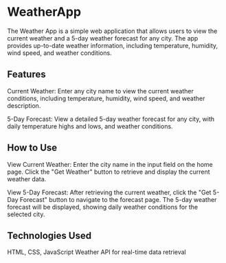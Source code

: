 # WeatherApp
The Weather App is a simple web application that allows users to view the current weather and a 5-day weather forecast for any city. The app provides up-to-date weather information, including temperature, humidity, wind speed, and weather conditions.
## Features
Current Weather: Enter any city name to view the current weather conditions, including temperature, humidity, wind speed, and weather description.

5-Day Forecast: View a detailed 5-day weather forecast for any city, with daily temperature highs and lows, and weather conditions.
## How to Use
View Current Weather: Enter the city name in the input field on the home page.
Click the "Get Weather" button to retrieve and display the current weather data.

View 5-Day Forecast: After retrieving the current weather, click the "Get 5-Day Forecast" button to navigate to the forecast page.
The 5-day weather forecast will be displayed, showing daily weather conditions for the selected city.
## Technologies Used
HTML, CSS, JavaScript
Weather API for real-time data retrieval
